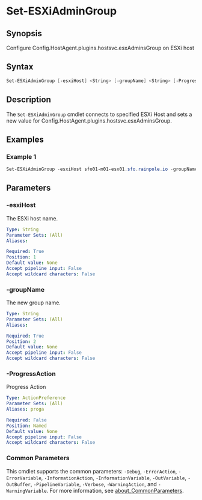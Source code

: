 # Set-ESXiAdminGroup

## Synopsis

Configure Config.HostAgent.plugins.hostsvc.esxAdminsGroup on ESXi host

## Syntax

```powershell
Set-ESXiAdminGroup [-esxiHost] <String> [-groupName] <String> [-ProgressAction <ActionPreference>] [<CommonParameters>]
```

## Description

The `Set-ESXiAdminGroup` cmdlet connects to specified ESXi Host and sets a new value for Config.HostAgent.plugins.hostsvc.esxAdminsGroup.

## Examples

### Example 1

```powershell
Set-ESXiAdminGroup -esxiHost sfo01-m01-esx01.sfo.rainpole.io -groupName ug-esxi-admins
```

## Parameters

### -esxiHost

The ESXi host name.

```yaml
Type: String
Parameter Sets: (All)
Aliases:

Required: True
Position: 1
Default value: None
Accept pipeline input: False
Accept wildcard characters: False
```

### -groupName

The new group name.

```yaml
Type: String
Parameter Sets: (All)
Aliases:

Required: True
Position: 2
Default value: None
Accept pipeline input: False
Accept wildcard characters: False
```

### -ProgressAction

Progress Action

```yaml
Type: ActionPreference
Parameter Sets: (All)
Aliases: proga

Required: False
Position: Named
Default value: None
Accept pipeline input: False
Accept wildcard characters: False
```

### Common Parameters

This cmdlet supports the common parameters: `-Debug`, `-ErrorAction`, `-ErrorVariable`, `-InformationAction`, `-InformationVariable`, `-OutVariable`, `-OutBuffer`, `-PipelineVariable`, `-Verbose`, `-WarningAction`, and `-WarningVariable`. For more information, see [about_CommonParameters](http://go.microsoft.com/fwlink/?LinkID=113216).
